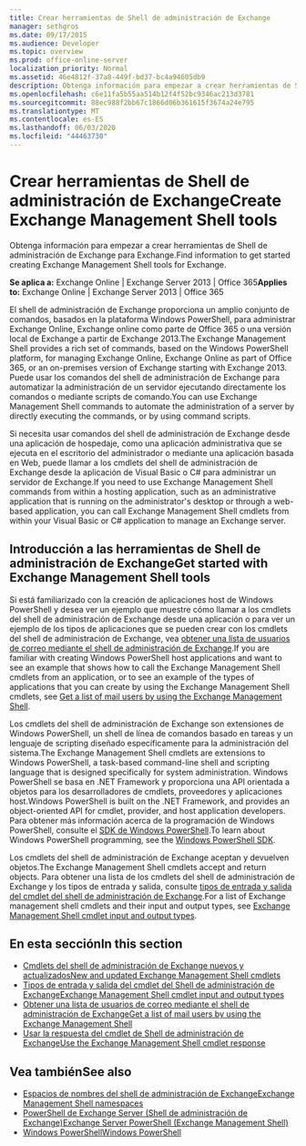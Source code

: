 ```yaml
---
title: Crear herramientas de Shell de administración de Exchange
manager: sethgros
ms.date: 09/17/2015
ms.audience: Developer
ms.topic: overview
ms.prod: office-online-server
localization_priority: Normal
ms.assetid: 46e4812f-37a8-449f-bd37-bc4a94605db9
description: Obtenga información para empezar a crear herramientas de Shell de administración de Exchange para Exchange.
ms.openlocfilehash: c6e11fa5b55aa514b12f4f52bc9346ac213d3781
ms.sourcegitcommit: 88ec988f2bb67c1866d06b361615f3674a24e795
ms.translationtype: MT
ms.contentlocale: es-ES
ms.lasthandoff: 06/03/2020
ms.locfileid: "44463730"
---
```

# <a name="create-exchange-management-shell-tools"></a><span data-ttu-id="d67c9-103">Crear herramientas de Shell de administración de Exchange</span><span class="sxs-lookup"><span data-stu-id="d67c9-103">Create Exchange Management Shell tools</span></span>

<span data-ttu-id="d67c9-104">Obtenga información para empezar a crear herramientas de Shell de administración de Exchange para Exchange.</span><span class="sxs-lookup"><span data-stu-id="d67c9-104">Find information to get started creating Exchange Management Shell tools for Exchange.</span></span>

<span data-ttu-id="d67c9-105">**Se aplica a:** Exchange Online | Exchange Server 2013 | Office 365</span><span class="sxs-lookup"><span data-stu-id="d67c9-105">**Applies to:** Exchange Online | Exchange Server 2013 | Office 365</span></span>
  
<span data-ttu-id="d67c9-106">El shell de administración de Exchange proporciona un amplio conjunto de comandos, basados en la plataforma Windows PowerShell, para administrar Exchange Online, Exchange online como parte de Office 365 o una versión local de Exchange a partir de Exchange 2013.</span><span class="sxs-lookup"><span data-stu-id="d67c9-106">The Exchange Management Shell provides a rich set of commands, based on the Windows PowerShell platform, for managing Exchange Online, Exchange Online as part of Office 365, or an on-premises version of Exchange starting with Exchange 2013.</span></span> <span data-ttu-id="d67c9-107">Puede usar los comandos del shell de administración de Exchange para automatizar la administración de un servidor ejecutando directamente los comandos o mediante scripts de comando.</span><span class="sxs-lookup"><span data-stu-id="d67c9-107">You can use Exchange Management Shell commands to automate the administration of a server by directly executing the commands, or by using command scripts.</span></span>
  
<span data-ttu-id="d67c9-108">Si necesita usar comandos del shell de administración de Exchange desde una aplicación de hospedaje, como una aplicación administrativa que se ejecuta en el escritorio del administrador o mediante una aplicación basada en Web, puede llamar a los cmdlets del shell de administración de Exchange desde la aplicación de Visual Basic o C# para administrar un servidor de Exchange.</span><span class="sxs-lookup"><span data-stu-id="d67c9-108">If you need to use Exchange Management Shell commands from within a hosting application, such as an administrative application that is running on the administrator's desktop or through a web-based application, you can call Exchange Management Shell cmdlets from within your Visual Basic or C# application to manage an Exchange server.</span></span>
  
## <a name="get-started-with-exchange-management-shell-tools"></a><span data-ttu-id="d67c9-109">Introducción a las herramientas de Shell de administración de Exchange</span><span class="sxs-lookup"><span data-stu-id="d67c9-109">Get started with Exchange Management Shell tools</span></span>
<span data-ttu-id="d67c9-110"><a name="SP15GettingStartedTemplate_WhatDoYouNeed"> </a></span><span class="sxs-lookup"><span data-stu-id="d67c9-110"><a name="SP15GettingStartedTemplate_WhatDoYouNeed"> </a></span></span>

<span data-ttu-id="d67c9-111">Si está familiarizado con la creación de aplicaciones host de Windows PowerShell y desea ver un ejemplo que muestre cómo llamar a los cmdlets del shell de administración de Exchange desde una aplicación o para ver un ejemplo de los tipos de aplicaciones que se pueden crear con los cmdlets del shell de administración de Exchange, vea [obtener una lista de usuarios de correo mediante el shell de administración de Exchange](how-to-get-a-list-of-mail-users-by-using-the-exchange-management-shell.md).</span><span class="sxs-lookup"><span data-stu-id="d67c9-111">If you are familiar with creating Windows PowerShell host applications and want to see an example that shows how to call the Exchange Management Shell cmdlets from an application, or to see an example of the types of applications that you can create by using the Exchange Management Shell cmdlets, see [Get a list of mail users by using the Exchange Management Shell](how-to-get-a-list-of-mail-users-by-using-the-exchange-management-shell.md).</span></span>
  
<span data-ttu-id="d67c9-112">Los cmdlets del shell de administración de Exchange son extensiones de Windows PowerShell, un shell de línea de comandos basado en tareas y un lenguaje de scripting diseñado específicamente para la administración del sistema.</span><span class="sxs-lookup"><span data-stu-id="d67c9-112">The Exchange Management Shell cmdlets are extensions to Windows PowerShell, a task-based command-line shell and scripting language that is designed specifically for system administration.</span></span> <span data-ttu-id="d67c9-113">Windows PowerShell se basa en .NET Framework y proporciona una API orientada a objetos para los desarrolladores de cmdlets, proveedores y aplicaciones host.</span><span class="sxs-lookup"><span data-stu-id="d67c9-113">Windows PowerShell is built on the .NET Framework, and provides an object-oriented API for cmdlet, provider, and host application developers.</span></span> <span data-ttu-id="d67c9-114">Para obtener más información acerca de la programación de Windows PowerShell, consulte el [SDK de Windows PowerShell](https://msdn.microsoft.com/library/dd835506%28VS.85%29.aspx).</span><span class="sxs-lookup"><span data-stu-id="d67c9-114">To learn about Windows PowerShell programming, see the [Windows PowerShell SDK](https://msdn.microsoft.com/library/dd835506%28VS.85%29.aspx).</span></span>
  
<span data-ttu-id="d67c9-115">Los cmdlets del shell de administración de Exchange aceptan y devuelven objetos.</span><span class="sxs-lookup"><span data-stu-id="d67c9-115">The Exchange Management Shell cmdlets accept and return objects.</span></span> <span data-ttu-id="d67c9-116">Para obtener una lista de los cmdlets del shell de administración de Exchange y los tipos de entrada y salida, consulte [tipos de entrada y salida del cmdlet del shell de administración de Exchange](exchange-management-shell-cmdlet-input-and-output-types.md).</span><span class="sxs-lookup"><span data-stu-id="d67c9-116">For a list of Exchange management shell cmdlets and their input and output types, see [Exchange Management Shell cmdlet input and output types](exchange-management-shell-cmdlet-input-and-output-types.md).</span></span>
  
## <a name="in-this-section"></a><span data-ttu-id="d67c9-117">En esta sección</span><span class="sxs-lookup"><span data-stu-id="d67c9-117">In this section</span></span>

- [<span data-ttu-id="d67c9-118">Cmdlets del shell de administración de Exchange nuevos y actualizados</span><span class="sxs-lookup"><span data-stu-id="d67c9-118">New and updated Exchange Management Shell cmdlets</span></span>](new-and-updated-exchange-management-shell-cmdlets.md)  
- [<span data-ttu-id="d67c9-119">Tipos de entrada y salida del cmdlet del Shell de administración de Exchange</span><span class="sxs-lookup"><span data-stu-id="d67c9-119">Exchange Management Shell cmdlet input and output types</span></span>](exchange-management-shell-cmdlet-input-and-output-types.md)
- [<span data-ttu-id="d67c9-120">Obtener una lista de usuarios de correo mediante el shell de administración de Exchange</span><span class="sxs-lookup"><span data-stu-id="d67c9-120">Get a list of mail users by using the Exchange Management Shell</span></span>](how-to-get-a-list-of-mail-users-by-using-the-exchange-management-shell.md)
- [<span data-ttu-id="d67c9-121">Usar la respuesta del cmdlet de Shell de administración de Exchange</span><span class="sxs-lookup"><span data-stu-id="d67c9-121">Use the Exchange Management Shell cmdlet response</span></span>](how-to-use-the-exchange-management-shell-cmdlet-response.md)


## <a name="see-also"></a><span data-ttu-id="d67c9-122">Vea también</span><span class="sxs-lookup"><span data-stu-id="d67c9-122">See also</span></span>

- [<span data-ttu-id="d67c9-123">Espacios de nombres del shell de administración de Exchange</span><span class="sxs-lookup"><span data-stu-id="d67c9-123">Exchange Management Shell namespaces</span></span>](exchange-management-shell-namespaces.md)  
- [<span data-ttu-id="d67c9-124">PowerShell de Exchange Server (Shell de administración de Exchange)</span><span class="sxs-lookup"><span data-stu-id="d67c9-124">Exchange Server PowerShell (Exchange Management Shell)</span></span>](https://docs.microsoft.com/powershell/exchange/exchange-server/exchange-management-shell?view=exchange-ps)  
- [<span data-ttu-id="d67c9-125">Windows PowerShell</span><span class="sxs-lookup"><span data-stu-id="d67c9-125">Windows PowerShell</span></span>](https://msdn.microsoft.com/library/dd835506%28v=vs.85%29.aspx)
    

